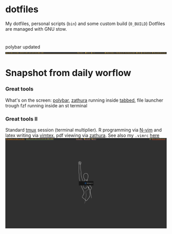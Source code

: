 # dotfiles
My dotfiles, personal scripts (`bin`) and some custom build (`0_BUILD`)
Dotfiles are managed with GNU stow.
#
polybar updated
![](polybar_scr.png)

# Snapshot from daily worflow

### Great tools
What's on the screen:
[polybar](https://github.com/jaagr/polybar), [zathura](https://pwmt.org/projects/zathura/) running inside [tabbed](), file launcher trough fzf running inside an st terminal

### Great tools II
Standard [tmux](https://github.com/tmux/tmux) session (terminal multiplier).
R programming via [N-vim](https://github.com/jalvesaq/Nvim-R/) and latex writing via [vimtex](https://github.com/lervag/vimtex), pdf viewing via [zathura](https://pwmt.org/projects/zathura/).
See also my `.vimrc` [here](./vim/.vimrc)
![](look2.gif)

